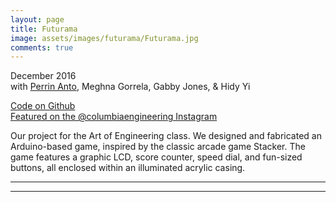 ```yaml
---
layout: page
title: Futurama
image: assets/images/futurama/Futurama.jpg
comments: true
---
```

December 2016<br>
with [Perrin Anto](https://www.perrin.design/), Meghna Gorrela, Gabby Jones, & Hidy Yi

[Code on Github](https://github.com/wlmeng11/futurama)<br>
[Featured on the @columbiaengineering Instagram](https://www.instagram.com/p/BcaSdyZla2W/)

Our project for the Art of Engineering class. We designed and fabricated an Arduino-based game, inspired by the classic arcade game Stacker. The game features a graphic LCD, score counter, speed dial, and fun-sized buttons, all enclosed within an illuminated acrylic casing.

<hr class="major" />

<div class="container" id="gallery"></div>

<script type="text/javascript" src="assets/js/generategallery.js"></script>
<script>
  var prefix = "futurama/"
  var filenames = [
    "Futurama_diagram.jpg",
    "Futurama_parts.jpg",
    "Futurama_test.jpg",
    "Futurama_side.jpg",
    "Futurama_top.jpg",
    "Futurama_LEDs.jpg"
  ];
  var captions = [
    "Wiring diagram",
    "Trying to get a sense of where everything should go",
    "Prototype on a breadboard",
    "Side view of partial assembly",
    "Top view of partial assembly",
    "Soldering LEDs for aesthetically pleasing case lighting"
  ];
  var images = filenames.map(function (i){
    return prefix + i;
  })
  <!-- Note that we need to call this BEFORE gallery.js is loaded -->
  generateGalleryHTML(images, captions);
</script>

<hr class="major" />
<link rel="stylesheet" href="assets/css/gallery.css">
<script type="text/javascript" src="assets/js/gallery.js"></script>